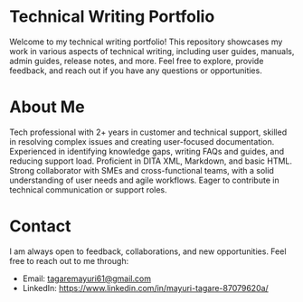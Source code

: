 # Technical Writing Portfolio

Welcome to my technical writing portfolio! This repository showcases my work in various aspects of technical writing, including user guides, manuals, admin guides, release notes, and more. Feel free to explore, provide feedback, and reach out if you have any questions or opportunities.

# About Me

Tech professional with 2+ years in customer and technical support, skilled in resolving complex issues and creating user-focused documentation. Experienced in identifying knowledge gaps, writing FAQs and guides, and reducing support load. Proficient in DITA XML, Markdown, and basic HTML. Strong collaborator with SMEs and cross-functional teams, with a solid understanding of user needs and agile workflows. Eager to contribute in technical communication or support roles.

# Contact

I am always open to feedback, collaborations, and new opportunities. Feel free to reach out to me through:

- Email: tagaremayuri61@gmail.com
- LinkedIn: https://www.linkedin.com/in/mayuri-tagare-87079620a/
